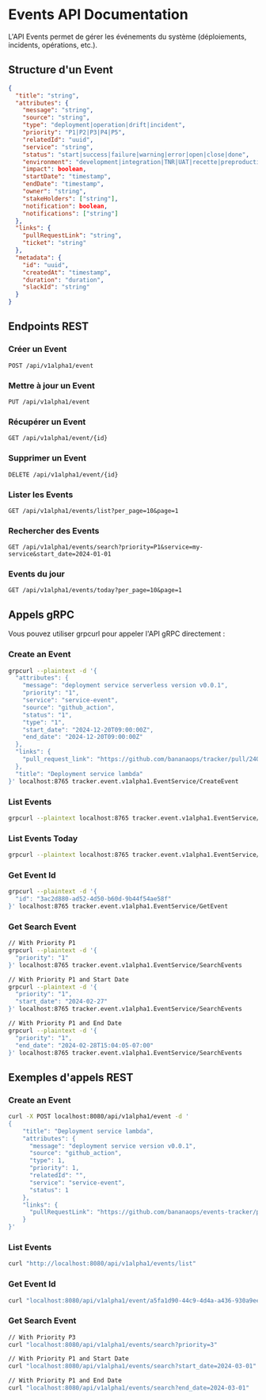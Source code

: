 # Events API Documentation

L'API Events permet de gérer les événements du système (déploiements, incidents, opérations, etc.).

## Structure d'un Event

```json
{
  "title": "string",
  "attributes": {
    "message": "string",
    "source": "string", 
    "type": "deployment|operation|drift|incident",
    "priority": "P1|P2|P3|P4|P5",
    "relatedId": "uuid",
    "service": "string",
    "status": "start|success|failure|warning|error|open|close|done",
    "environment": "development|integration|TNR|UAT|recette|preproduction|production|mco",
    "impact": boolean,
    "startDate": "timestamp",
    "endDate": "timestamp", 
    "owner": "string",
    "stakeHolders": ["string"],
    "notification": boolean,
    "notifications": ["string"]
  },
  "links": {
    "pullRequestLink": "string",
    "ticket": "string"
  },
  "metadata": {
    "id": "uuid",
    "createdAt": "timestamp",
    "duration": "duration",
    "slackId": "string"
  }
}
```

## Endpoints REST

### Créer un Event
`POST /api/v1alpha1/event`

### Mettre à jour un Event  
`PUT /api/v1alpha1/event`

### Récupérer un Event
`GET /api/v1alpha1/event/{id}`

### Supprimer un Event
`DELETE /api/v1alpha1/event/{id}`

### Lister les Events
`GET /api/v1alpha1/events/list?per_page=10&page=1`

### Rechercher des Events
`GET /api/v1alpha1/events/search?priority=P1&service=my-service&start_date=2024-01-01`

### Events du jour
`GET /api/v1alpha1/events/today?per_page=10&page=1`

## Appels gRPC

Vous pouvez utiliser grpcurl pour appeler l'API gRPC directement :

### Create an Event

```bash
grpcurl --plaintext -d '{
  "attributes": {
    "message": "deployment service serverless version v0.0.1",
    "priority": "1",
    "service": "service-event",
    "source": "github_action",
    "status": "1",
    "type": "1",
    "start_date": "2024-12-20T09:00:00Z",
    "end_date": "2024-12-20T09:00:00Z"
  },
  "links": {
    "pull_request_link": "https://github.com/bananaops/tracker/pull/240"
  },
  "title": "Deployment service lambda"
}' localhost:8765 tracker.event.v1alpha1.EventService/CreateEvent

```

### List Events

```bash
grpcurl --plaintext localhost:8765 tracker.event.v1alpha1.EventService/ListEvents

```
### List Events Today

```bash
grpcurl --plaintext localhost:8765 tracker.event.v1alpha1.EventService/TodayEvents

```


### Get Event Id

```bash
grpcurl --plaintext -d '{
  "id": "3ac2d880-ad52-4d50-b60d-9b44f54ae58f"
}' localhost:8765 tracker.event.v1alpha1.EventService/GetEvent  

```

### Get Search Event

```bash
// With Priority P1
grpcurl --plaintext -d '{
  "priority": "1"
}' localhost:8765 tracker.event.v1alpha1.EventService/SearchEvents

// With Priority P1 and Start Date
grpcurl --plaintext -d '{
  "priority": "1",
  "start_date": "2024-02-27"
}' localhost:8765 tracker.event.v1alpha1.EventService/SearchEvents

// With Priority P1 and End Date
grpcurl --plaintext -d '{
  "priority": "1",
  "end_date": "2024-02-28T15:04:05-07:00"
}' localhost:8765 tracker.event.v1alpha1.EventService/SearchEvents

```

## Exemples d'appels REST

### Create an Event

```bash
curl -X POST localhost:8080/api/v1alpha1/event -d '
{
    "title": "Deployment service lambda",
    "attributes": {
      "message": "deployment service version v0.0.1",
      "source": "github_action",
      "type": 1,
      "priority": 1,
      "relatedId": "",
      "service": "service-event",
      "status": 1
    },
    "links": {
      "pullRequestLink": "https://github.com/bananaops/events-tracker/pull/240"
    }
}'
```


### List Events

```bash
curl "http://localhost:8080/api/v1alpha1/events/list"
```

### Get Event Id

```bash
curl "localhost:8080/api/v1alpha1/event/a5fa1d90-44c9-4d4a-a436-930a9ee37e79"
```

### Get Search Event

```bash
// With Priority P3
curl "localhost:8080/api/v1alpha1/events/search?priority=3"

// With Priority P1 and Start Date
curl "localhost:8080/api/v1alpha1/events/search?start_date=2024-03-01"

// With Priority P1 and End Date
curl "localhost:8080/api/v1alpha1/events/search?end_date=2024-03-01"

```
